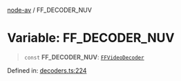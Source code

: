 [node-av](../globals.md) / FF\_DECODER\_NUV

# Variable: FF\_DECODER\_NUV

> `const` **FF\_DECODER\_NUV**: [`FFVideoDecoder`](../type-aliases/FFVideoDecoder.md)

Defined in: [decoders.ts:224](https://github.com/seydx/av/blob/f8631fc881b394300b1479f511d55cf1c370a87f/src/constants/decoders.ts#L224)
